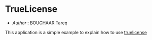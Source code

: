 # TrueLicense
* *Author* : BOUCHAAR Tareq

This application is a simple example to explain how to use [truelicense](https://truelicense.java.net/)

